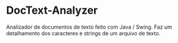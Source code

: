 # DocText-Analyzer
Analizador de documentos de texto feito com Java / Swing. Faz um detalhamento dos caracteres e strings de um arquivo de texto.
